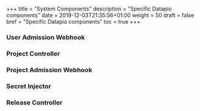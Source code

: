 +++
title = "System Components"
description = "Specific Datapio components"
date = 2019-12-03T21:35:56+01:00
weight = 50
draft = false
bref = "Specific Datapio components"
toc = true
+++

### User Admission Webhook

### Project Controller

### Project Admission Webhook

### Secret Injector

### Release Controller
